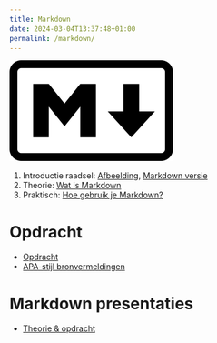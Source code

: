 ```yaml
---
title: Markdown
date: 2024-03-04T13:37:48+01:00
permalink: /markdown/
---
```


![Markdown Logo](images/Markdown-mark.png)

1. Introductie raadsel: [Afbeelding](intro-img), [Markdown versie](intro)
2. Theorie: [Wat is Markdown](theorie)
3. Praktisch: [Hoe gebruik je Markdown?](tutorial)

# Opdracht

- [Opdracht](opdracht)
- [APA-stijl bronvermeldingen](apa-bronvermelding)

# Markdown presentaties

- [Theorie & opdracht](presentatie)
